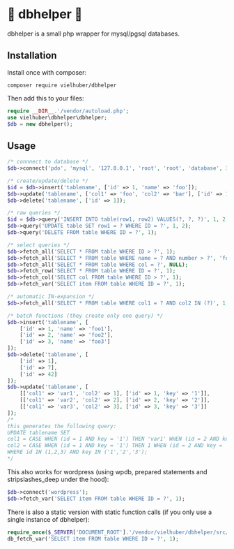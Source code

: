 # 🍗 dbhelper 🍗

dbhelper is a small php wrapper for mysql/pgsql databases.

## Installation

Install once with composer:
```
composer require vielhuber/dbhelper
```

Then add this to your files:
```php
require __DIR__.'/vendor/autoload.php';
use vielhuber\dbhelper\dbhelper;
$db = new dbhelper();
```

## Usage

```php
/* connnect to database */
$db->connect('pdo', 'mysql', '127.0.0.1', 'root', 'root', 'database', 3306);

/* create/update/delete */
$id = $db->insert('tablename', ['id' => 1, 'name' => 'foo']);
$db->update('tablename', ['col1' => 'foo', 'col2' => 'bar'], ['id' => 1]);
$db->delete('tablename', ['id' => 1]);

/* raw queries */
$id = $db->query('INSERT INTO table(row1, row2) VALUES(?, ?, ?)', 1, 2, 3);
$db->query('UPDATE table SET row1 = ? WHERE ID = ?', 1, 2);
$db->query('DELETE FROM table WHERE ID = ?', 1);

/* select queries */
$db->fetch_all('SELECT * FROM table WHERE ID > ?', 1);
$db->fetch_all('SELECT * FROM table WHERE name = ? AND number > ?', 'foo', 42);
$db->fetch_all('SELECT * FROM table WHERE col = ?', NULL);
$db->fetch_row('SELECT * FROM table WHERE ID = ?', 1);
$db->fetch_col('SELECT col FROM table WHERE ID > ?', 1);
$db->fetch_var('SELECT item FROM table WHERE ID = ?', 1);

/* automatic IN-expansion */
$db->fetch_all('SELECT * FROM table WHERE col1 = ? AND col2 IN (?)', 1, [2,3,4]);

/* batch functions (they create only one query) */
$db->insert('tablename', [
    ['id' => 1, 'name' => 'foo1'],
    ['id' => 2, 'name' => 'foo2'],
    ['id' => 3, 'name' => 'foo3']
]);
$db->delete('tablename', [
    ['id' => 1],
    ['id' => 7],
    ['id' => 42]
]);
$db->update('tablename', [
    [['col1' => 'var1', 'col2' => 1], ['id' => 1, 'key' => '1']],
    [['col1' => 'var2', 'col2' => 2], ['id' => 2, 'key' => '2']],
    [['col1' => 'var3', 'col2' => 3], ['id' => 3, 'key' => '3']]
]);
/*
this generates the following query:
UPDATE tablename SET
col1 = CASE WHEN (id = 1 AND key = '1') THEN 'var1' WHEN (id = 2 AND key = '2') THEN 'var2' WHEN (id = 3 AND key = '3') THEN 'var3' END,
col2 = CASE WHEN (id = 1 AND key = '1') THEN 1 WHEN (id = 2 AND key = '2') THEN 2 WHEN (id = 3 AND key = '3') THEN 3 END
WHERE id IN (1,2,3) AND key IN ('1','2','3');
*/
```

This also works for wordpress (using wpdb, prepared statements and stripslashes_deep under the hood):
```php
$db->connect('wordpress');
$db->fetch_var('SELECT item FROM table WHERE ID = ?', 1);
```

There is also a static version with static function calls (if you only use a single instance of dbhelper):
```php
require_once($_SERVER['DOCUMENT_ROOT'].'/vendor/vielhuber/dbhelper/src/static.php');
db_fetch_var('SELECT item FROM table WHERE ID = ?', 1);
```